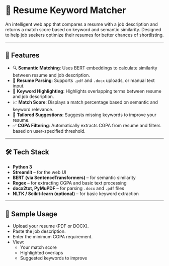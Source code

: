 # 📄 Resume Keyword Matcher

An intelligent web app that compares a resume with a job description and returns a match score based on keyword and semantic similarity. Designed to help job seekers optimize their resumes for better chances of shortlisting.

---

## 🚀 Features

- 🔍 **Semantic Matching**: Uses BERT embeddings to calculate similarity between resume and job description.
- 📄 **Resume Parsing**: Supports `.pdf` and `.docx` uploads, or manual text input.
- 🎯 **Keyword Highlighting**: Highlights overlapping terms between resume and job description.
- 📈 **Match Score**: Displays a match percentage based on semantic and keyword relevance.
- 🧠 **Tailored Suggestions**: Suggests missing keywords to improve your resume.
- ✅ **CGPA Filtering**: Automatically extracts CGPA from resume and filters based on user-specified threshold.

---

## 🛠️ Tech Stack

- **Python 3**
- **Streamlit** – for the web UI
- **BERT (via SentenceTransformers)** – for semantic similarity
- **Regex** – for extracting CGPA and basic text processing
- **docx2txt, PyMuPDF** – for parsing `.docx` and `.pdf` files
- **NLTK / Scikit-learn (optional)** – for basic keyword extraction

---

## 🧪 Sample Usage
- Upload your resume (PDF or DOCX).
- Paste the job description.
- Enter the minimum CGPA requirement.
- View:
  - Your match score
  - Highlighted overlaps
  - Suggested keywords to improve
